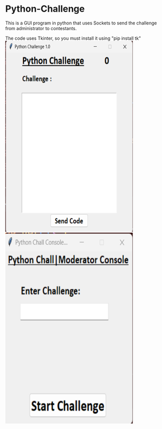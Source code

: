 # Python-Challenge
This is a GUI program in python that uses Sockets to send the challenge from administrator to contestants.

The code uses Tkinter, so you must install it using "pip install tk"
<img src="Client.png" width="400px" height="600px">
<img src="Server.png" width="400px" height="600px">

